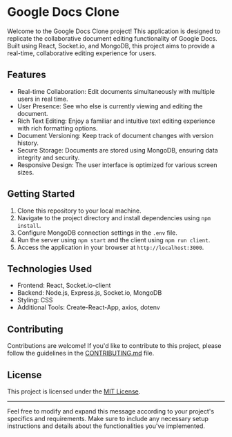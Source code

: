 
# Google Docs Clone

Welcome to the Google Docs Clone project! This application is designed to replicate the collaborative document editing functionality of Google Docs. Built using React, Socket.io, and MongoDB, this project aims to provide a real-time, collaborative editing experience for users.

## Features

- Real-time Collaboration: Edit documents simultaneously with multiple users in real time.
- User Presence: See who else is currently viewing and editing the document.
- Rich Text Editing: Enjoy a familiar and intuitive text editing experience with rich formatting options.
- Document Versioning: Keep track of document changes with version history.
- Secure Storage: Documents are stored using MongoDB, ensuring data integrity and security.
- Responsive Design: The user interface is optimized for various screen sizes.

## Getting Started

1. Clone this repository to your local machine.
2. Navigate to the project directory and install dependencies using `npm install`.
3. Configure MongoDB connection settings in the `.env` file.
4. Run the server using `npm start` and the client using `npm run client`.
5. Access the application in your browser at `http://localhost:3000`.

## Technologies Used

- Frontend: React, Socket.io-client
- Backend: Node.js, Express.js, Socket.io, MongoDB
- Styling: CSS
- Additional Tools: Create-React-App, axios, dotenv

## Contributing

Contributions are welcome! If you'd like to contribute to this project, please follow the guidelines in the [CONTRIBUTING.md](CONTRIBUTING.md) file.

## License

This project is licensed under the [MIT License](LICENSE).

---

Feel free to modify and expand this message according to your project's specifics and requirements. Make sure to include any necessary setup instructions and details about the functionalities you've implemented.
